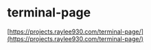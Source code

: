 # terminal-page

[https://projects.raylee930.com/terminal-page/](https://projects.raylee930.com/terminal-page/)
